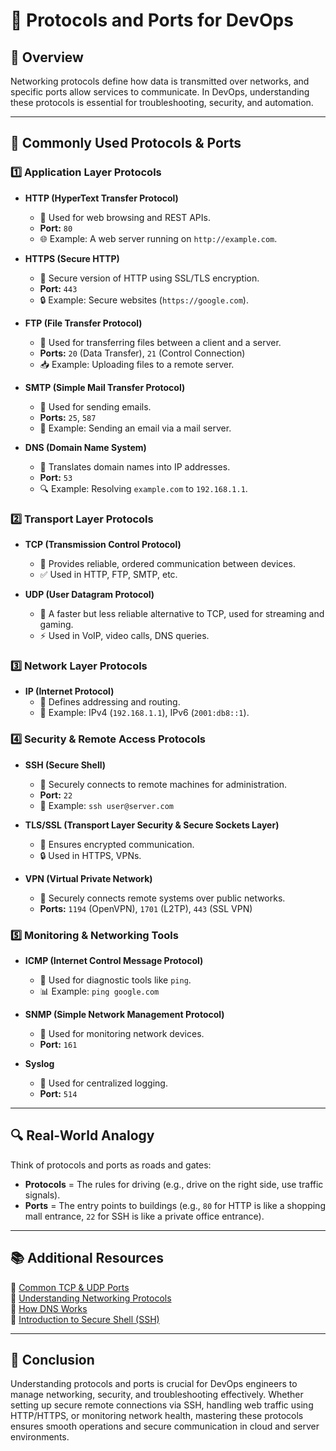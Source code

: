 # 📡 Protocols and Ports for DevOps

## 📌 Overview
Networking protocols define how data is transmitted over networks, and specific ports allow services to communicate. In DevOps, understanding these protocols is essential for troubleshooting, security, and automation.

---

## 🔗 **Commonly Used Protocols & Ports**
### 1️⃣ **Application Layer Protocols**
- **HTTP (HyperText Transfer Protocol)**
  - 📌 Used for web browsing and REST APIs.
  - **Port:** `80`
  - 🌐 Example: A web server running on `http://example.com`.

- **HTTPS (Secure HTTP)**
  - 📌 Secure version of HTTP using SSL/TLS encryption.
  - **Port:** `443`
  - 🔒 Example: Secure websites (`https://google.com`).

- **FTP (File Transfer Protocol)**
  - 📌 Used for transferring files between a client and a server.
  - **Ports:** `20` (Data Transfer), `21` (Control Connection)
  - 📥 Example: Uploading files to a remote server.

- **SMTP (Simple Mail Transfer Protocol)**
  - 📌 Used for sending emails.
  - **Ports:** `25`, `587`
  - 📧 Example: Sending an email via a mail server.

- **DNS (Domain Name System)**
  - 📌 Translates domain names into IP addresses.
  - **Port:** `53`
  - 🔍 Example: Resolving `example.com` to `192.168.1.1`.

### 2️⃣ **Transport Layer Protocols**
- **TCP (Transmission Control Protocol)**
  - 📌 Provides reliable, ordered communication between devices.
  - ✅ Used in HTTP, FTP, SMTP, etc.

- **UDP (User Datagram Protocol)**
  - 📌 A faster but less reliable alternative to TCP, used for streaming and gaming.
  - ⚡ Used in VoIP, video calls, DNS queries.

### 3️⃣ **Network Layer Protocols**
- **IP (Internet Protocol)**
  - 📌 Defines addressing and routing.
  - 🔗 Example: IPv4 (`192.168.1.1`), IPv6 (`2001:db8::1`).

### 4️⃣ **Security & Remote Access Protocols**
- **SSH (Secure Shell)**
  - 📌 Securely connects to remote machines for administration.
  - **Port:** `22`
  - 🔐 Example: `ssh user@server.com`

- **TLS/SSL (Transport Layer Security & Secure Sockets Layer)**
  - 📌 Ensures encrypted communication.
  - 🔒 Used in HTTPS, VPNs.

- **VPN (Virtual Private Network)**
  - 📌 Securely connects remote systems over public networks.
  - **Ports:** `1194` (OpenVPN), `1701` (L2TP), `443` (SSL VPN)

### 5️⃣ **Monitoring & Networking Tools**
- **ICMP (Internet Control Message Protocol)**
  - 📌 Used for diagnostic tools like `ping`.
  - 📊 Example: `ping google.com`

- **SNMP (Simple Network Management Protocol)**
  - 📌 Used for monitoring network devices.
  - **Port:** `161`

- **Syslog**
  - 📌 Used for centralized logging.
  - **Port:** `514`

---

## 🔍 **Real-World Analogy**
Think of protocols and ports as roads and gates:
- **Protocols** = The rules for driving (e.g., drive on the right side, use traffic signals).
- **Ports** = The entry points to buildings (e.g., `80` for HTTP is like a shopping mall entrance, `22` for SSH is like a private office entrance).

---

## 📚 **Additional Resources**
🔗 [Common TCP & UDP Ports](https://en.wikipedia.org/wiki/List_of_TCP_and_UDP_port_numbers)  
🔗 [Understanding Networking Protocols](https://www.cloudflare.com/learning/network-layer/network-protocols/)  
🔗 [How DNS Works](https://www.cloudflare.com/learning/dns/what-is-dns/)  
🔗 [Introduction to Secure Shell (SSH)](https://www.ssh.com/academy/ssh)  

---

## 🏁 **Conclusion**
Understanding protocols and ports is crucial for DevOps engineers to manage networking, security, and troubleshooting effectively. Whether setting up secure remote connections via SSH, handling web traffic using HTTP/HTTPS, or monitoring network health, mastering these protocols ensures smooth operations and secure communication in cloud and server environments.
